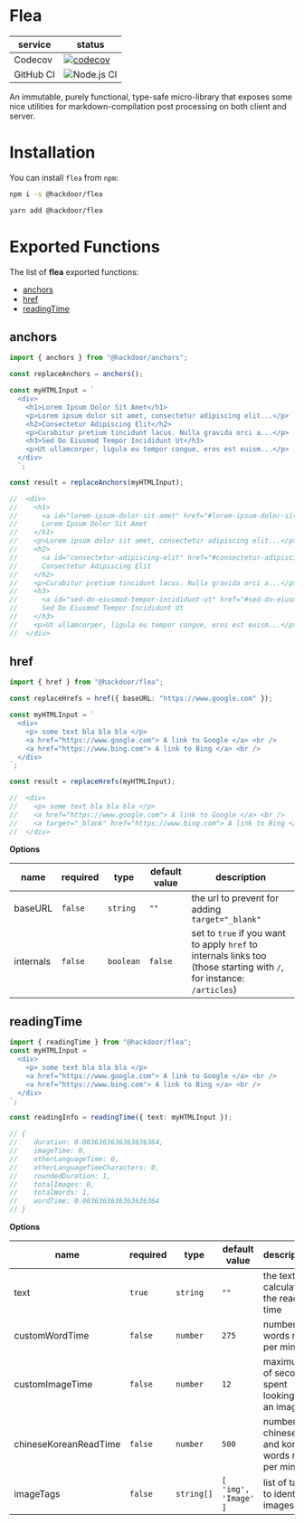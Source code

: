 # Flea

| service   | status                                                                                                                                      |
| --------- | ------------------------------------------------------------------------------------------------------------------------------------------- |
| Codecov   | [![codecov](https://codecov.io/gh/Hackdoor-io/flea/branch/master/graph/badge.svg?token=4YQWKZPX68)](https://codecov.io/gh/Hackdoor-io/flea) |
| GitHub CI | ![Node.js CI](https://github.com/Hackdoor-io/flea/workflows/Node.js%20CI/badge.svg)                                                         |

An immutable, purely functional, type-safe micro-library that exposes some nice utilities for markdown-compilation post processing on both client and server.

# Installation

You can install `flea` from `npm`:

```bash
npm i -s @hackdoor/flea
```

```bash
yarn add @hackdoor/flea
```

# Exported Functions

The list of **flea** exported functions:

- [anchors](#anchors)
- [href](#href)
- [readingTime](#readingTime)


## anchors

```typescript
import { anchors } from "@hackdoor/anchors";

const replaceAnchors = anchors();

const myHTMLInput = `
  <div>
    <h1>Lorem Ipsum Dolor Sit Amet</h1>
    <p>Lorem ipsum dolor sit amet, consectetur adipiscing elit...</p>
    <h2>Consectetur Adipiscing Elit</h2>
    <p>Curabitur pretium tincidunt lacus. Nulla gravida orci a...</p>
    <h3>Sed Do Eiusmod Tempor Incididunt Ut</h3>
    <p>Ut ullamcorper, ligula eu tempor congue, eros est euism...</p>
  </div>
  `;

const result = replaceAnchors(myHTMLInput);

//  <div>
//    <h1>
//      <a id="lorem-ipsum-dolor-sit-amet" href="#lorem-ipsum-dolor-sit-amet" class="h-anchor">#</a>
//      Lorem Ipsum Dolor Sit Amet
//    </h1>
//    <p>Lorem ipsum dolor sit amet, consectetur adipiscing elit...</p>
//    <h2>
//      <a id="consectetur-adipiscing-elit" href="#consectetur-adipiscing-elit" class="h-anchor">#</a>
//      Consectetur Adipiscing Elit
//    </h2>
//    <p>Curabitur pretium tincidunt lacus. Nulla gravida orci a...</p>
//    <h3>
//      <a id="sed-do-eiusmod-tempor-incididunt-ut" href="#sed-do-eiusmod-tempor-incididunt-ut" class="h-anchor">#</a>
//      Sed Do Eiusmod Tempor Incididunt Ut
//    </h3>
//    <p>Ut ullamcorper, ligula eu tempor congue, eros est euism...</p>
//  </div>
```

## href

```typescript
import { href } from "@hackdoor/flea";

const replaceHrefs = href({ baseURL: "https://www.google.com" });

const myHTMLInput = `
  <div>
    <p> some text bla bla bla </p>
    <a href="https://www.google.com"> A link to Google </a> <br />
    <a href="https://www.bing.com"> A link to Bing </a> <br />
  </div>
`;

const result = replaceHrefs(myHTMLInput);

//  <div>
//    <p> some text bla bla bla </p>
//    <a href="https://www.google.com"> A link to Google </a> <br />
//    <a target="_blank" href="https://www.bing.com"> A link to Bing </a> <br />
//  </div>
```

**Options**

| name      | required | type      | default value | description                                                                                                           |
| --------- | -------- | --------- | ------------- | --------------------------------------------------------------------------------------------------------------------- |
| baseURL   | `false`  | `string`  | `""`          | the url to prevent for adding `target="_blank"`                                                                       |
| internals | `false`  | `boolean` | `false`       | set to `true` if you want to apply `href` to internals links too (those starting with `/`, for instance: `/articles`) |


## readingTime

```typescript
import { readingTime } from "@hackdoor/flea";
const myHTMLInput = `
  <div>
    <p> some text bla bla bla </p>
    <a href="https://www.google.com"> A link to Google </a> <br />
    <a href="https://www.bing.com"> A link to Bing </a> <br />
  </div>
`;

const readingInfo = readingTime({ text: myHTMLInput });

// {
//    duration: 0.0036363636363636364,
//    imageTime: 0,
//    otherLanguageTime: 0,
//    otherLanguageTimeCharacters: 0,
//    roundedDuration: 1,
//    totalImages: 0,
//    totalWords: 1,
//    wordTime: 0.0036363636363636364
// }
```

**Options**

| name                  | required | type       | default value        | description                                        |
| --------------------- | -------- | ---------- | -------------------- | -------------------------------------------------- |
| text                  | `true`   | `string`   | `""`                 | the text for calculate the reading time            |
| customWordTime        | `false`  | `number`   | `275`                | number of words read per minute                    |
| customImageTime       | `false`  | `number`   | `12`                 | maximum of seconds spent looking at an image       |
| chineseKoreanReadTime | `false`  | `number`   | `500`                | number of chinese and korean words read per minute |
| imageTags             | `false`  | `string[]` | `[ 'img', 'Image' ]` | list of tags to identify images                    |
